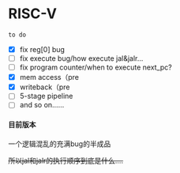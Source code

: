 # RISC-V

`to do`

- [x] fix reg[0] bug
- [ ] fix execute bug/how execute jal&jalr...
- [ ] fix program counter/when to execute next_pc?
- [x] mem access（pre
- [x] writeback（pre
- [ ] 5-stage pipeline
- [ ] and so on……

#### 目前版本

一个逻辑混乱的充满bug的半成品

~~所以jal和jalr的执行顺序到底是什么....~~

